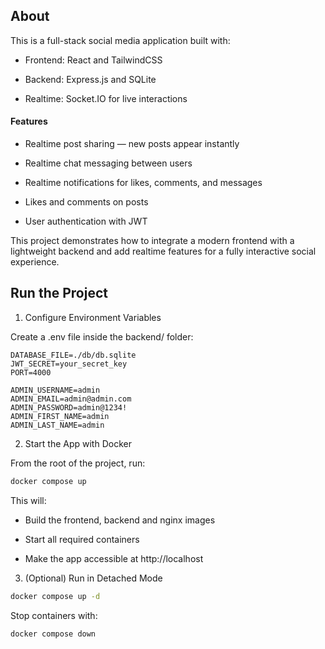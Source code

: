 ## About

This is a full-stack social media application built with:

- Frontend: React and TailwindCSS

- Backend: Express.js and SQLite

- Realtime: Socket.IO for live interactions

#### Features

- Realtime post sharing — new posts appear instantly

- Realtime chat messaging between users

- Realtime notifications for likes, comments, and messages

- Likes and comments on posts

- User authentication with JWT

This project demonstrates how to integrate a modern frontend with a lightweight backend and add realtime features for a fully interactive social experience.


## Run the Project

1. Configure Environment Variables

Create a .env file inside the backend/ folder:
```env
DATABASE_FILE=./db/db.sqlite
JWT_SECRET=your_secret_key
PORT=4000

ADMIN_USERNAME=admin
ADMIN_EMAIL=admin@admin.com
ADMIN_PASSWORD=admin@1234!
ADMIN_FIRST_NAME=admin
ADMIN_LAST_NAME=admin
```

2. Start the App with Docker

From the root of the project, run:
```sh
docker compose up
```

This will:

- Build the frontend, backend and nginx images

- Start all required containers

- Make the app accessible at http://localhost

3. (Optional) Run in Detached Mode
```sh
docker compose up -d
```

Stop containers with:

```sh
docker compose down
```
